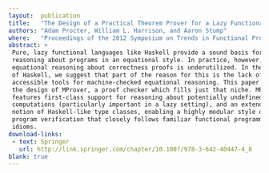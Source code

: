 ```yaml
---
layout:  publication
title:   "The Design of a Practical Theorem Prover for a Lazy Functional Language"
authors: "Adam Procter, William L. Harrison, and Aaron Stump"
where:   "Proceedings of the 2012 Symposium on Trends in Functional Programming (TFP'12), St Andrews, UK, June 2012"
abstract: >
 Pure, lazy functional languages like Haskell provide a sound basis for formal
 reasoning about programs in an equational style. In practice, however,
 equational reasoning about correctness proofs is underutilized. In the context
 of Haskell, we suggest that part of the reason for this is the lack of
 accessible tools for machine-checked equational reasoning. This paper outlines
 the design of MProver, a proof checker which fills just that niche. MProver
 features first-class support for reasoning about potentially undefined
 computations (particularly important in a lazy setting), and an extended
 notion of Haskell-like type classes, enabling a highly modular style of
 program verification that closely follows familiar functional programming
 idioms.
download-links:
 - text: Springer
   url: http://link.springer.com/chapter/10.1007/978-3-642-40447-4_8
blank: true
---
```

